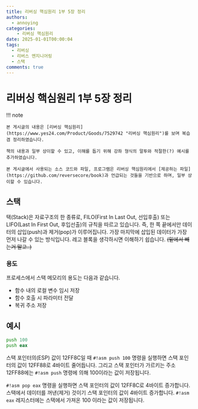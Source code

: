 ```yaml
---
title: 리버싱 핵심원리 1부 5장 정리
authors:
  - annoying
categories:
    - 리버싱 핵심원리
date: 2025-01-01T00:00:04
tags:
  - 리버싱
  - 리버스 엔지니어링
  - 스택
comments: true
---
```


<!-- more -->

# 리버싱 핵심원리 1부 5장 정리

!!! note

    본 게시글의 내용은 [리버싱 핵심원리](https://www.yes24.com/Product/Goods/7529742 "리버싱 핵심원리")를 보며 복습 겸 정리하였습니다.

    책의 내용과 일부 상이할 수 있고, 이해를 돕기 위해 강좌 형식의 말투와 적절한(?) 예시를 추가하였습니다.

    본 게시글에서 사용되는 소스 코드와 파일, 프로그램은 리버싱 핵심원리에서 [제공하는 파일](https://github.com/reversecore/book)과 언급되는 것들을 기반으로 하며, 일부 상이할 수 있습니다.

## 스택
택(Stack)은 자료구조의 한 종류로, FILO(First In Last Out, 선입후출) 또는 LIFO(Last In First Out, 후입선출)의 규칙을 따르고 있습니다. 즉, 한 쪽 끝에서만 데이터의 삽입(push)과 제거(pop)가 이루어집니다. 가장 마지막에 삽입된 데이터가 가장 먼저 나갈 수 있는 방식입니다. 레고 블록을 생각하시면 이해하기 쉽습니다. ~~(밑에서 빼는거 말고..)~~

### 용도
프로세스에서 스택 메모리의 용도는 다음과 같습니다.

- 함수 내의 로컬 변수 임시 저장
- 함수 호출 시 파라미터 전달
- 복귀 주소 저장

## 예시
```asm
push 100
push eax
```

스택 포인터의(ESP) 값이 12FF8C일 때 `#!asm push 100` 명령을 실행하면 스택 포인터의 값이 12FF88로 4바이트 줄어듭니다. 그리고 스택 포인터가 가르키는 주소 12FF88에는 `#!asm push` 명령에 의해 100이라는 값이 저장됩니다.

`#!asm pop eax` 명령을 실행하면 스택 포인터의 값이 12FF8C로 4바이트 증가합니다. 스택에서 데이터를 꺼낸(제거) 것이기 스택 포인터의 값이 4바이트 증가합니다. `#!asm eax` 레지스터에는 스택에서 가져온 100 이라는 값이 저장됩니다.